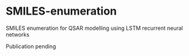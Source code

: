 # SMILES-enumeration
SMILES enumeration for QSAR modelling using LSTM recurrent neural networks

Publication pending


